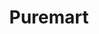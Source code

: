 ---
title: "Puremart"
url: /trece-martires/puremart-cabuco-indang-diversion-road/
shop: convenience
---